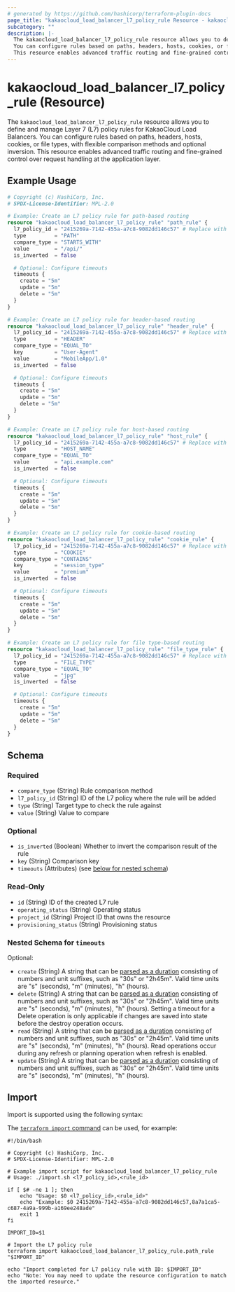 ```yaml
---
# generated by https://github.com/hashicorp/terraform-plugin-docs
page_title: "kakaocloud_load_balancer_l7_policy_rule Resource - kakaocloud"
subcategory: ""
description: |-
  The kakaocloud_load_balancer_l7_policy_rule resource allows you to define and manage Layer 7 (L7) policy rules for KakaoCloud Load Balancers.
  You can configure rules based on paths, headers, hosts, cookies, or file types, with flexible comparison methods and optional inversion.
  This resource enables advanced traffic routing and fine-grained control over request handling at the application layer.
---
```


# kakaocloud_load_balancer_l7_policy_rule (Resource)

The `kakaocloud_load_balancer_l7_policy_rule` resource allows you to define and manage Layer 7 (L7) policy rules for KakaoCloud Load Balancers.
You can configure rules based on paths, headers, hosts, cookies, or file types, with flexible comparison methods and optional inversion.
This resource enables advanced traffic routing and fine-grained control over request handling at the application layer.

## Example Usage

```terraform
# Copyright (c) HashiCorp, Inc.
# SPDX-License-Identifier: MPL-2.0

# Example: Create an L7 policy rule for path-based routing
resource "kakaocloud_load_balancer_l7_policy_rule" "path_rule" {
  l7_policy_id = "2415269a-7142-455a-a7c8-9082dd146c57" # Replace with your L7 policy ID
  type         = "PATH"
  compare_type = "STARTS_WITH"
  value        = "/api/"
  is_inverted  = false

  # Optional: Configure timeouts
  timeouts {
    create = "5m"
    update = "5m"
    delete = "5m"
  }
}

# Example: Create an L7 policy rule for header-based routing
resource "kakaocloud_load_balancer_l7_policy_rule" "header_rule" {
  l7_policy_id = "2415269a-7142-455a-a7c8-9082dd146c57" # Replace with your L7 policy ID
  type         = "HEADER"
  compare_type = "EQUAL_TO"
  key          = "User-Agent"
  value        = "MobileApp/1.0"
  is_inverted  = false

  # Optional: Configure timeouts
  timeouts {
    create = "5m"
    update = "5m"
    delete = "5m"
  }
}

# Example: Create an L7 policy rule for host-based routing
resource "kakaocloud_load_balancer_l7_policy_rule" "host_rule" {
  l7_policy_id = "2415269a-7142-455a-a7c8-9082dd146c57" # Replace with your L7 policy ID
  type         = "HOST_NAME"
  compare_type = "EQUAL_TO"
  value        = "api.example.com"
  is_inverted  = false

  # Optional: Configure timeouts
  timeouts {
    create = "5m"
    update = "5m"
    delete = "5m"
  }
}

# Example: Create an L7 policy rule for cookie-based routing
resource "kakaocloud_load_balancer_l7_policy_rule" "cookie_rule" {
  l7_policy_id = "2415269a-7142-455a-a7c8-9082dd146c57" # Replace with your L7 policy ID
  type         = "COOKIE"
  compare_type = "CONTAINS"
  key          = "session_type"
  value        = "premium"
  is_inverted  = false

  # Optional: Configure timeouts
  timeouts {
    create = "5m"
    update = "5m"
    delete = "5m"
  }
}

# Example: Create an L7 policy rule for file type-based routing
resource "kakaocloud_load_balancer_l7_policy_rule" "file_type_rule" {
  l7_policy_id = "2415269a-7142-455a-a7c8-9082dd146c57" # Replace with your L7 policy ID
  type         = "FILE_TYPE"
  compare_type = "EQUAL_TO"
  value        = "jpg"
  is_inverted  = false

  # Optional: Configure timeouts
  timeouts {
    create = "5m"
    update = "5m"
    delete = "5m"
  }
}
```

<!-- schema generated by tfplugindocs -->
## Schema

### Required

- `compare_type` (String) Rule comparison method
- `l7_policy_id` (String) ID of the L7 policy where the rule will be added
- `type` (String) Target type to check the rule against
- `value` (String) Value to compare

### Optional

- `is_inverted` (Boolean) Whether to invert the comparison result of the rule
- `key` (String) Comparison key
- `timeouts` (Attributes) (see [below for nested schema](#nestedatt--timeouts))

### Read-Only

- `id` (String) ID of the created L7 rule
- `operating_status` (String) Operating status
- `project_id` (String) Project ID that owns the resource
- `provisioning_status` (String) Provisioning status

<a id="nestedatt--timeouts"></a>
### Nested Schema for `timeouts`

Optional:

- `create` (String) A string that can be [parsed as a duration](https://pkg.go.dev/time#ParseDuration) consisting of numbers and unit suffixes, such as "30s" or "2h45m". Valid time units are "s" (seconds), "m" (minutes), "h" (hours).
- `delete` (String) A string that can be [parsed as a duration](https://pkg.go.dev/time#ParseDuration) consisting of numbers and unit suffixes, such as "30s" or "2h45m". Valid time units are "s" (seconds), "m" (minutes), "h" (hours). Setting a timeout for a Delete operation is only applicable if changes are saved into state before the destroy operation occurs.
- `read` (String) A string that can be [parsed as a duration](https://pkg.go.dev/time#ParseDuration) consisting of numbers and unit suffixes, such as "30s" or "2h45m". Valid time units are "s" (seconds), "m" (minutes), "h" (hours). Read operations occur during any refresh or planning operation when refresh is enabled.
- `update` (String) A string that can be [parsed as a duration](https://pkg.go.dev/time#ParseDuration) consisting of numbers and unit suffixes, such as "30s" or "2h45m". Valid time units are "s" (seconds), "m" (minutes), "h" (hours).

## Import

Import is supported using the following syntax:

The [`terraform import` command](https://developer.hashicorp.com/terraform/cli/commands/import) can be used, for example:

```shell
#!/bin/bash

# Copyright (c) HashiCorp, Inc.
# SPDX-License-Identifier: MPL-2.0

# Example import script for kakaocloud_load_balancer_l7_policy_rule
# Usage: ./import.sh <l7_policy_id>,<rule_id>

if [ $# -ne 1 ]; then
    echo "Usage: $0 <l7_policy_id>,<rule_id>"
    echo "Example: $0 2415269a-7142-455a-a7c8-9082dd146c57,8a7a1ca5-c687-4a9a-999b-a169ee248ade"
    exit 1
fi

IMPORT_ID=$1

# Import the L7 policy rule
terraform import kakaocloud_load_balancer_l7_policy_rule.path_rule "$IMPORT_ID"

echo "Import completed for L7 policy rule with ID: $IMPORT_ID"
echo "Note: You may need to update the resource configuration to match the imported resource."
```
